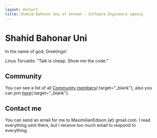 ```yaml
---
layout: default
title: Shahid Bahonar Uni of kerman - Software Engineers agency
---
```


# Shahid Bahonar Uni

In the name of god; Greetings!

<p class="callout">
	Linus Torvalds: “Talk is cheap. Show me the code.”
</p>

## Community

You can see a list of all [Community members](https://shahidbahonarkerman.github.io/network/){:target="\_blank"}, also you can join [here](https://github.com/ShahidBahonarKerman/ShahidBahonarKerman.github.io){:target="\_blank"}.

## Contact me

You can send an email for me to MaximilianEdison (at) gmail.com. I read everything sent there, but I receive too much email to respond to everything.

<!-- JOHN PLEASE ADD YOUR EMAIL ADDRESS HERE -->

